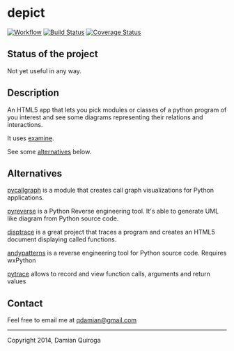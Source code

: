 depict
======

[![Workflow](https://badge.waffle.io/qdamian/depict.png?label=ready)](https://waffle.io/qdamian/depict)
[![Build Status](https://travis-ci.org/qdamian/depict.png?branch=master)](https://travis-ci.org/qdamian/depict)
[![Coverage Status](https://coveralls.io/repos/qdamian/depict/badge.png?branch=master)](https://coveralls.io/r/qdamian/depict?branch=master)

Status of the project
---------------------

Not yet useful in any way.

Description
-----------

An HTML5 app that lets you pick modules or classes of a python program of you interest and see some diagrams representing their relations and interactions.

It uses [examine].

See some [alternatives](https://github.com/qdamian/depict#alternatives) below.

Alternatives
------------

[pycallgraph][pycallgraph] is a module that creates call graph visualizations for Python applications. 

[pyreverse][pyreverse] is a Python Reverse engineering tool. It's able to generate UML like diagram from Python source code.

[disptrace][disptrace] is a great project that traces a program and creates an HTML5 document displaying called functions.

[andypatterns][andypatterns] is a reverse engineering tool for Python source code. Requires wxPython

[pytrace][pytrace] allows to record and view function calls, arguments and return values

[examine]: https://github.com/qdamian/examine "examine"
[pycallgraph]: http://pycallgraph.slowchop.com/en/master/ "pycallgraph"
[pyreverse]: http://www.logilab.org/2560 "pyreverse"
[disptrace]: https://github.com/atsuoishimoto/disptrace "disptrace"
[andypatterns]: http://www.andypatterns.com/index.php/products/pynsource/ "andypatterns"
[pytrace]: https://github.com/alonho/pytrace "pytrace"

Contact
-------

Feel free to email me at qdamian@gmail.com

---

Copyright 2014, Damian Quiroga
